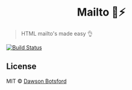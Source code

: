 
<h1 align="center">
Mailto
💌⚡️
</h1>

 > HTML mailto's made easy 👌

[![Build Status][travis-image]][travis-url]

## License

MIT © [Dawson Botsford](http://dawsonbotsford.com)

[travis-image]: https://travis-ci.org/dawsbot/mailto.svg?branch=master
[travis-url]: https://travis-ci.org/dawsbot/mailto
